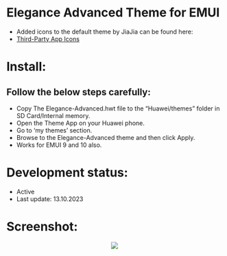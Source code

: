 # Elegance Advanced Theme for EMUI
 - Added icons to the default theme by JiaJia can be found here:
 - <a href="https://github.com/MyCodeIsntWorking/HUAWEI_Theme-Elegance/tree/master/icons">Third-Party App Icons</a>

# Install:
## Follow the below steps carefully:
 - Copy The Elegance-Advanced.hwt file to the “Huawei/themes” folder in SD Card/Internal memory.
 - Open the Theme App on your Huawei phone.
 - Go to ‘my themes’ section.
 - Browse to the Elegance-Advanced theme and then click Apply.
 - Works for EMUI 9 and 10 also.

# Development status:
 - Active
 - Last update: 13.10.2023

# Screenshot:
<p align="center">
<image src="https://raw.githubusercontent.com/MyCodeIsntWorking/HUAWEI_Theme-Elegance/master/preview/Elegance-EMUI-Theme.png"><br><br>
</p>
